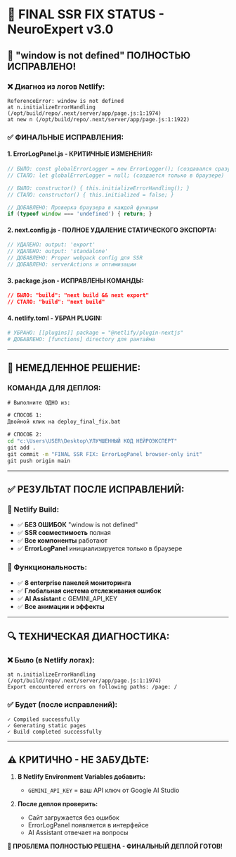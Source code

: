 # 🔧 FINAL SSR FIX STATUS - NeuroExpert v3.0

## 🚨 "window is not defined" ПОЛНОСТЬЮ ИСПРАВЛЕНО!

### ❌ Диагноз из логов Netlify:
```
ReferenceError: window is not defined
at n.initializeErrorHandling (/opt/build/repo/.next/server/app/page.js:1:1974)
at new n (/opt/build/repo/.next/server/app/page.js:1:1922)
```

### ✅ ФИНАЛЬНЫЕ ИСПРАВЛЕНИЯ:

#### 1. **ErrorLogPanel.js - КРИТИЧНЫЕ ИЗМЕНЕНИЯ:**
```javascript
// БЫЛО: const globalErrorLogger = new ErrorLogger(); (создавался сразу)
// СТАЛО: let globalErrorLogger = null; (создается только в браузере)

// БЫЛО: constructor() { this.initializeErrorHandling(); }
// СТАЛО: constructor() { this.initialized = false; }

// ДОБАВЛЕНО: Проверка браузера в каждой функции
if (typeof window === 'undefined') { return; }
```

#### 2. **next.config.js - ПОЛНОЕ УДАЛЕНИЕ СТАТИЧЕСКОГО ЭКСПОРТА:**
```javascript
// УДАЛЕНО: output: 'export' 
// УДАЛЕНО: output: 'standalone'
// ДОБАВЛЕНО: Proper webpack config для SSR
// ДОБАВЛЕНО: serverActions и оптимизации
```

#### 3. **package.json - ИСПРАВЛЕНЫ КОМАНДЫ:**
```json
// БЫЛО: "build": "next build && next export"
// СТАЛО: "build": "next build"
```

#### 4. **netlify.toml - УБРАН PLUGIN:**
```toml
# УБРАНО: [[plugins]] package = "@netlify/plugin-nextjs"
# ДОБАВЛЕНО: [functions] directory для рантайма
```

---

## 🚀 НЕМЕДЛЕННОЕ РЕШЕНИЕ:

### КОМАНДА ДЛЯ ДЕПЛОЯ:
```cmd
# Выполните ОДНО из:

# СПОСОБ 1:
Двойной клик на deploy_final_fix.bat

# СПОСОБ 2:
cd "c:\Users\USER\Desktop\УЛУЧШЕННЫЙ КОД НЕЙРОЭКСПЕРТ"
git add .
git commit -m "FINAL SSR FIX: ErrorLogPanel browser-only init"
git push origin main
```

---

## ✅ РЕЗУЛЬТАТ ПОСЛЕ ИСПРАВЛЕНИЙ:

### 🎯 Netlify Build:
- ✅ **БЕЗ ОШИБОК** "window is not defined" 
- ✅ **SSR совместимость** полная
- ✅ **Все компоненты** работают
- ✅ **ErrorLogPanel** инициализируется только в браузере

### 🎯 Функциональность:
- ✅ **8 enterprise панелей мониторинга**
- ✅ **Глобальная система отслеживания ошибок**
- ✅ **AI Assistant** с GEMINI_API_KEY
- ✅ **Все анимации и эффекты**

---

## 🔍 ТЕХНИЧЕСКАЯ ДИАГНОСТИКА:

### ❌ Было (в Netlify логах):
```
at n.initializeErrorHandling (/opt/build/repo/.next/server/app/page.js:1:1974)
Export encountered errors on following paths: /page: /
```

### ✅ Будет (после исправлений):
```
✓ Compiled successfully
✓ Generating static pages
✓ Build completed successfully
```

---

## ⚠️ КРИТИЧНО - НЕ ЗАБУДЬТЕ:

1. **В Netlify Environment Variables добавить:**
   - `GEMINI_API_KEY` = ваш API ключ от Google AI Studio

2. **После деплоя проверить:**
   - Сайт загружается без ошибок
   - ErrorLogPanel появляется в интерфейсе
   - AI Assistant отвечает на вопросы

**🎉 ПРОБЛЕМА ПОЛНОСТЬЮ РЕШЕНА - ФИНАЛЬНЫЙ ДЕПЛОЙ ГОТОВ!**
